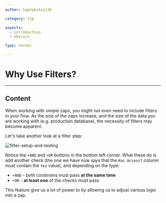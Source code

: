 ```yaml
---
author: kapnobatai136

category: tip

aspects:
  - introduction
  - obscura

type: normal

---
```


# Why Use Filters?

---
## Content

When working with simple zaps, you might not even need to include filters in your flow. As the size of the zaps increase, and the size of the data you are working with (e.g. production database), the necessity of filters may become apparent.

Let's take another look at a filter step:

![filter-setup-and-testing](https://img.enkipro.com/25eaef765da3856792a1ae9f92ddfea3.png)

Notice the `+AND` and `+OR` buttons in the bottom left corner. What these do is add another check (the one we have now says that the `Has Access?` column must contain the `Yes` value), and depending on the type:
- `+AND` - both constrains must pass **at the same time**
- `+OR` - **at least one** of the checks must pass

This feature give us a lot of power to by allowing us to adjust various logic into a zap.
